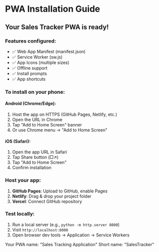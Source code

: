 # PWA Installation Guide

## Your Sales Tracker PWA is ready!

### Features configured:
- ✅ Web App Manifest (manifest.json)
- ✅ Service Worker (sw.js)
- ✅ App Icons (multiple sizes)
- ✅ Offline support
- ✅ Install prompts
- ✅ App shortcuts

### To install on your phone:

#### Android (Chrome/Edge):
1. Host the app on HTTPS (GitHub Pages, Netlify, etc.)
2. Open the URL in Chrome
3. Tap "Add to Home Screen" banner
4. Or use Chrome menu → "Add to Home Screen"

#### iOS (Safari):
1. Open the app URL in Safari
2. Tap Share button (□↗)
3. Tap "Add to Home Screen"
4. Confirm installation

### Host your app:
1. **GitHub Pages**: Upload to GitHub, enable Pages
2. **Netlify**: Drag & drop your project folder
3. **Vercel**: Connect GitHub repository

### Test locally:
1. Run a local server (e.g., `python -m http.server 8000`)
2. Visit `http://localhost:8000`
3. Open browser dev tools → Application → Service Workers

Your PWA name: "Sales Tracking Application"
Short name: "SalesTracker"